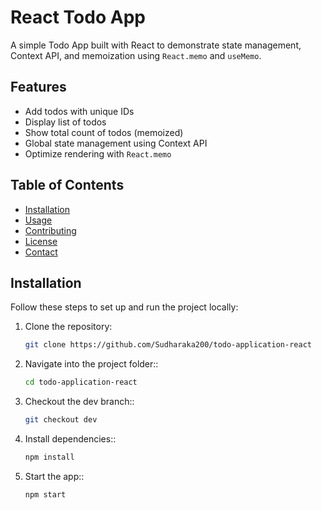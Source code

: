 # React Todo App

A simple Todo App built with React to demonstrate state management, Context API, and memoization using `React.memo` and `useMemo`.

## Features
- Add todos with unique IDs
- Display list of todos
- Show total count of todos (memoized)
- Global state management using Context API
- Optimize rendering with `React.memo`

## Table of Contents
- [Installation](#installation)
- [Usage](#usage)
- [Contributing](#contributing)
- [License](#license)
- [Contact](#contact)

## Installation
Follow these steps to set up and run the project locally:

1. Clone the repository:
   ```bash
   git clone https://github.com/Sudharaka200/todo-application-react

2. Navigate into the project folder::
   ```bash
   cd todo-application-react

3. Checkout the dev branch::
   ```bash
   git checkout dev

4. Install dependencies::
   ```bash
   npm install

5. Start the app::
   ```bash
   npm start
